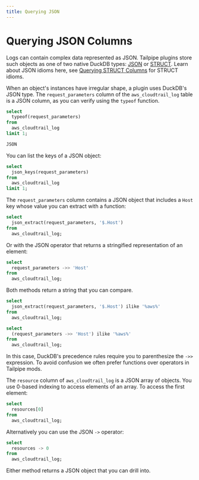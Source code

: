 ```yaml
---
title: Querying JSON
---
```


# Querying JSON Columns

Logs can contain complex data represented as JSON. Tailpipe plugins store such objects as one of two native DuckDB types: [JSON](https://duckdb.org/docs/data/json/overview.html#retrieving-json-data) or [STRUCT](https://duckdb.org/docs/sql/data_types/struct.html#retrieving-from-structs). Learn about JSON idioms here, see [Querying STRUCT Columns](/docs/sql/querying-struct) for STRUCT idioms.

When an object's instances have irregular shape, a plugin uses DuckDB's JSON type. The `request_parameters` column of the `aws_cloudtrail_log` table is a JSON column, as you can verify using the `typeof` function.

```sql
select
  typeof(request_parameters)
from
  aws_cloudtrail_log
limit 1;
```

```sql
JSON
```

You can list the keys of a JSON object:

```sql
select
  json_keys(request_parameters)
from
  aws_cloudtrail_log
limit 1;
```

The `request_parameters` column contains a JSON object that includes a `Host` key whose value you can extract with a function:

```sql
select
  json_extract(request_parameters, '$.Host')
from
  aws_cloudtrail_log;
```

Or with the JSON operator that returns a stringified representation of an element:

```sql
select
  request_parameters ->> 'Host'
from
  aws_cloudtrail_log;
```

Both methods return a string that you can compare.

```sql
select
  json_extract(request_parameters, '$.Host') ilike '%aws%'
from 
  aws_cloudtrail_log;

select
  (request_parameters ->> 'Host') ilike '%aws%'
from
  aws_cloudtrail_log;
```

In this case, DuckDB's precedence rules require you to parenthesize the `->>` expression. To avoid confusion we often prefer functions over operators in Tailpipe mods.

The `resource` column of `aws_cloudtrail_log` is a JSON array of objects. You use 0-based indexing to access elements of an array. To access the first element:

```sql
select
  resources[0]
from
  aws_cloudtrail_log;
```

Alternatively you can use the JSON `->` operator:

```sql
select
  resources -> 0
from
  aws_cloudtrail_log;
```

Either method returns a JSON object that you can drill into.


